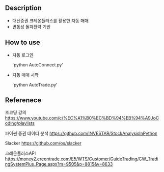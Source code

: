 ## Description
- 대신증권 크레온플러스를 활용한 자동 매매
- 변동성 돌파전략 기반

## How to use
- 자동 로그인

  'python AutoConnect.py'
- 자동 매매 시작

  'python AutoTrade.py'

## Referenece
조코딩 강의
https://www.youtube.com/c/%EC%A1%B0%EC%BD%94%EB%94%A9JoCoding/playlists

파이썬 증권 데이터 분석
https://github.com/INVESTAR/StockAnalysisInPython

Slacker
https://github.com/os/slacker

크레온플러스API
https://money2.creontrade.com/E5/WTS/Customer/GuideTrading/CW_TradingSystemPlus_Page.aspx?m=9505&p=8815&v=8633
